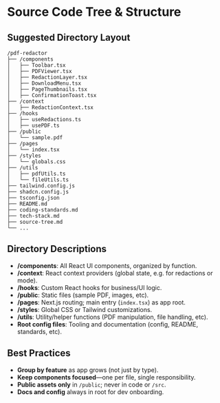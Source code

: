 
# Source Code Tree & Structure

## Suggested Directory Layout

```
/pdf-redactor
├── /components
│   ├── Toolbar.tsx
│   ├── PDFViewer.tsx
│   ├── RedactionLayer.tsx
│   ├── DownloadMenu.tsx
│   ├── PageThumbnails.tsx
│   ├── ConfirmationToast.tsx
├── /context
│   ├── RedactionContext.tsx
├── /hooks
│   ├── useRedactions.ts
│   ├── usePDF.ts
├── /public
│   └── sample.pdf
├── /pages
│   └── index.tsx
├── /styles
│   └── globals.css
├── /utils
│   ├── pdfUtils.ts
│   └── fileUtils.ts
├── tailwind.config.js
├── shadcn.config.js
├── tsconfig.json
├── README.md
├── coding-standards.md
├── tech-stack.md
├── source-tree.md
└── ...
```

## Directory Descriptions

- **/components**: All React UI components, organized by function.
- **/context**: React context providers (global state, e.g. for redactions or mode).
- **/hooks**: Custom React hooks for business/UI logic.
- **/public**: Static files (sample PDF, images, etc).
- **/pages**: Next.js routing; main entry (`index.tsx`) as app root.
- **/styles**: Global CSS or Tailwind customizations.
- **/utils**: Utility/helper functions (PDF manipulation, file handling, etc).
- **Root config files**: Tooling and documentation (config, README, standards, etc).

## Best Practices

- **Group by feature** as app grows (not just by type).
- **Keep components focused**—one per file, single responsibility.
- **Public assets only** in `/public`; never in code or `/src`.
- **Docs and config** always in root for dev onboarding.

